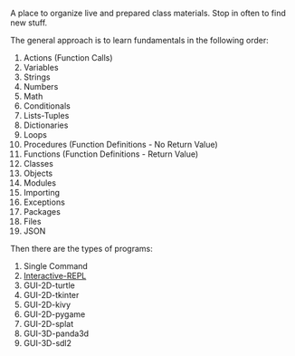 A place to organize live and prepared class materials. Stop in often to
find new stuff.

The general approach is to learn fundamentals in the following order:

1. Actions (Function Calls)
1. Variables 
1. Strings
1. Numbers
1. Math
1. Conditionals
1. Lists-Tuples
1. Dictionaries
1. Loops
1. Procedures (Function Definitions - No Return Value)
1. Functions (Function Definitions - Return Value)
1. Classes
1. Objects
1. Modules
1. Importing
1. Exceptions
1. Packages
1. Files
1. JSON

Then there are the types of programs:

1. Single Command
1. [Interactive-REPL](interactive-repl/)
1. GUI-2D-turtle
1. GUI-2D-tkinter
1. GUI-2D-kivy
1. GUI-2D-pygame
1. GUI-2D-splat
1. GUI-3D-panda3d
1. GUI-3D-sdl2
